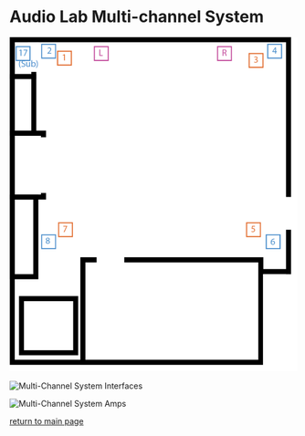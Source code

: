 # Audio Lab Multi-channel System

![Audio Speaker Positions](./img/audiolab_speakers.png "Audio Speaker Positions")

![Multi-Channel System Interfaces](./img/audiolab_racktop.png "Multi-Channel System Interfaces")

![Multi-Channel System Amps](./img/audiolab_amps.png "Multi-Channel System Amps")

[return to main page](./index.md)
